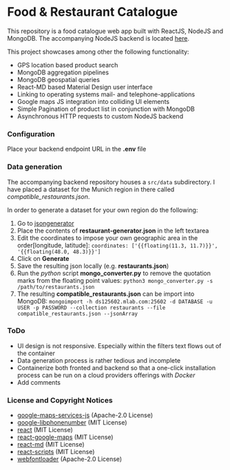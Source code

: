 # Food & Restaurant Catalogue

This repository is a food catalogue web app built with ReactJS, NodeJS and MongoDB.
The accompanying NodeJS backend is located [here](). 

This project showcases among other the following functionality:
 * GPS location based product search
 * MongoDB aggregation pipelines
 * MongoDB geospatial queries
 * React-MD based Material Design user interface
 * Linking to operating systems mail- and telephone-applications
 * Google maps JS integration into colliding UI elements
 * Simple Pagination of product list in conjunction with MongoDB
 * Asynchronous HTTP requests to custom NodeJS backend
 
 ### Configuration
 Place your backend endpoint URL in the __.env__ file 
 
 ### Data generation
 The accompanying backend repository houses a `src/data` subdirectory.
 I have placed a dataset for the Munich region in there called _compatible_restaurants.json_.
 
 In order to generate a dataset for your own region do the following:
 1. Go to [jsongenerator](https://next.json-generator.com/)
 2. Place the contents of __restaurant-generator.json__ in the left textarea
 3. Edit the coordinates to impose your own geographic area in the order[longitude, latitude]: `coordinates: ['{{floating(11.3, 11.7)}}', '{{floating(48.0, 48.3)}}']`
 4. Click on __Generate__
 5. Save the resulting json locally (e.g. __restaurants.json__)
 6. Run the _python_ script __mongo_converter.py__ to remove the quotation marks from the floating point values: `python3 mongo_converter.py -s /path/to/restaurants.json`
 7. The resulting __compatible_restaurants.json__ can be import into MongoDB: `mongoimport -h ds125602.mlab.com:25602 -d DATABASE -u USER -p PASSWORD --collection restaurants --file compatible_restaurants.json --jsonArray`
 
 ### ToDo
 * UI design is not responsive. Especially within the filters text flows out of the container
 * Data generation process is rather tedious and incomplete
 * Containerize both fronted and backend so that a one-click installation process can be run on a cloud providers offerings with _Docker_
 * Add comments
 
 ### License and Copyright Notices
 * [google-maps-services-js](https://github.com/googlemaps/google-maps-services-js/blob/master/LICENSE.md) (Apache-2.0 License)
 * [google-libphonenumber](https://github.com/ruimarinho/google-libphonenumber) (MIT License)
 * [react](https://github.com/facebook/react) (MIT License)
 * [react-google-maps](https://github.com/tomchentw/react-google-maps) (MIT License)
 * [react-md](https://github.com/mlaursen/react-md) (MIT License)
 * [react-scripts](https://github.com/facebook/create-react-app) (MIT License)
 * [webfontloader](https://github.com/typekit/webfontloader) (Apache-2.0 License)